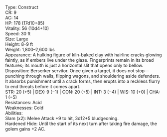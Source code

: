 Type: Construct  
CR: 9  
AC: 14  
HP: 178 (17d10+85)  
Vitality: 56 (10d4+10)  
Speed: 30 ft  
Size: Large  
Height: 8–9 ft  
Weight: 1,800–2,600 lbs  
Appearance: A hulking figure of kiln-baked clay with hairline cracks glowing faintly, as if embers live under the glaze. Fingerprints remain in its broad features; its mouth is just a horizontal slit that opens only to bellow.  
Disposition: Berserker servitor. Once given a target, it does not stop—punching through walls, flipping wagons, and shouldering aside defenders. It absorbs punishment until a crack forms, then erupts into a reckless flurry to end threats before it comes apart.  
STR: 20 (+5) | DEX: 9 (−1) | CON: 20 (+5) | INT: 3 (−4) | WIS: 10 (+0) | CHA: 1 (−5)  
Resistances: Acid  
Weaknesses: Cold  
Abilities:  
Slam (x2): Melee Attack +9 to hit, 3d12+5 bludgeoning.  
Hardened Hide: Until the start of its next turn after taking fire damage, the golem gains +2 AC.